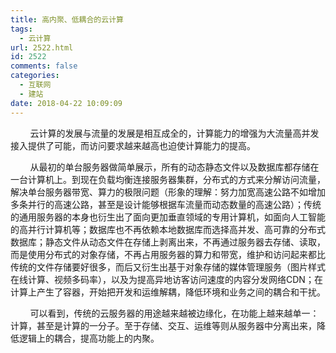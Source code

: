 ```yaml
---
title: 高内聚、低耦合的云计算
tags:
  - 云计算
url: 2522.html
id: 2522
comments: false
categories:
  - 互联网
  - 建站
date: 2018-04-22 10:09:09
---
```


        云计算的发展与流量的发展是相互成全的，计算能力的增强为大流量高并发接入提供了可能，而访问要求越来越高也迫使计算能力的提高。

        从最初的单台服务器做简单展示，所有的动态静态文件以及数据库都存储在一台计算机上。到现在负载均衡连接服务器集群，分布式的方式来分解访问流量，解决单台服务器带宽、算力的极限问题（形象的理解：努力加宽高速公路不如增加多条并行的高速公路，甚至是设计能够根据车流量而动态数量的高速公路）；传统的通用服务器的本身也衍生出了面向更加垂直领域的专用计算机，如面向人工智能的高并行计算机等；数据库也不再依赖本地数据库而选择高并发、高可靠的分布式数据库；静态文件从动态文件在存储上剥离出来，不再通过服务器去存储、读取，而是使用分布式的对象存储，不再占用服务器的算力和带宽，维护和访问起来都比传统的文件存储要好很多，而后又衍生出基于对象存储的媒体管理服务（图片样式在线计算、视频多码率），以及为提高异地访客访问速度的内容分发网络CDN；在计算上产生了容器，开始把开发和运维解耦，降低环境和业务之间的耦合和干扰。

        可以看到，传统的云服务器的用途越来越被边缘化，在功能上越来越单一：计算，甚至是计算的一分子。至于存储、交互、运维等则从服务器中分离出来，降低逻辑上的耦合，提高功能上的内聚。